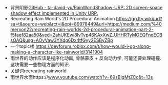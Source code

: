 + 背景阴影[GitHub - ta-david-yu/RainWorldShadow-URP: 2D screen-space shadow effect implemented in Unity URP.](https://github.com/ta-david-yu/RainWorldShadow-URP)
+ Recreating Rain World's 2D Procedural Animation https://gg.lty.wiki/url?sa=t&source=web&rct=j&opi=89978449&url=https://medium.com/%40merxon22/recreating-rain-worlds-2d-procedural-animation-part-2-f5faef82aa50&ved=2ahUKEwi8lvTvp46KAxXwZ_UHHRTyMOEQFnoECBsQAQ&usg=AOvVaw3YXdg6Dx4tfGyy2ESByZBp
+ 一个topic楼 https://devforum.roblox.com/t/how-would-i-go-along-making-a-character-like-rainworld/3141904
+ 雨世界的动作应该是程序化动画, 骨骼蒙皮 + 反向动力学, 可能还要处理碰撞.这块需要一些物理方面的知识.
+ 关键词recreating rainworld
+ 雨世界水面https://www.youtube.com/watch?v=69sBjqMtZCc&t=13s